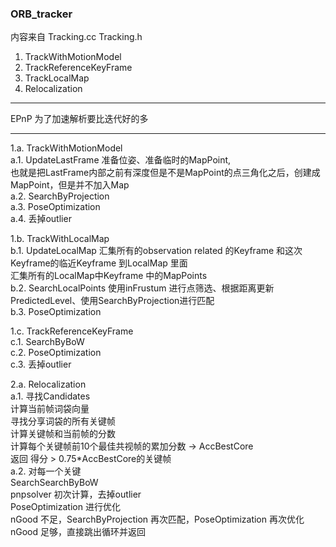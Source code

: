 <!--
 * @Author: Liu Weilong
 * @Date: 2021-01-28 11:14:38
 * @LastEditors: Liu Weilong 
 * @LastEditTime: 2021-01-28 17:54:00
 * @FilePath: /3rd-test-learning/31. orb_slam_related/doc/ORB_tracking.md
 * @Description: 
-->

### ORB_tracker 
内容来自 Tracking.cc Tracking.h 
1. TrackWithMotionModel
2. TrackReferenceKeyFrame
3. TrackLocalMap
4. Relocalization

-----
EPnP 为了加速解析要比迭代好的多


-----

1.a. TrackWithMotionModel<br> 
a.1. UpdateLastFrame 准备位姿、准备临时的MapPoint,<br>
     也就是把LastFrame内部之前有深度但是不是MapPoint的点三角化之后，创建成MapPoint，但是并不加入Map<br>
a.2. SearchByProjection <br>
a.3. PoseOptimization<br> 
a.4. 丢掉outlier<br>

1.b. TrackWithLocalMap<br>
b.1. UpdateLocalMap 汇集所有的observation related 的Keyframe 和这次Keyframe的临近Keyframe 到LocalMap 里面<br>
                    汇集所有的LocalMap中Keyframe 中的MapPoints<br>
b.2. SearchLocalPoints 使用inFrustum 进行点筛选、根据距离更新PredictedLevel、使用SearchByProjection进行匹配<br>
b.3. PoseOptimization<br> 

1.c. TrackReferenceKeyFrame<br>
c.1. SearchByBoW<br>
c.2. PoseOptimization<br>
c.3. 丢掉outlier<br>

2.a. Relocalization<br>
a.1. 寻找Candidates<br>
     计算当前帧词袋向量<br>
     寻找分享词袋的所有关键帧<br>
     计算关键帧和当前帧的分数<br>
     计算每个关键帧前10个最佳共视帧的累加分数 -> AccBestCore<br>
     返回 得分 > 0.75*AccBestCore的关键帧<br>
a.2. 对每一个关键<br>
     SearchSearchByBoW<br>
     pnpsolver 初次计算，去掉outlier<br>
     PoseOptimization 进行优化<br>
     nGood 不足，SearchByProjection 再次匹配，PoseOptimization 再次优化<br>
     nGood 足够，直接跳出循环并返回<br>
     